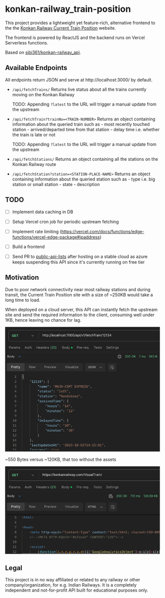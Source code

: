 # konkan-railway_train-position

This project provides a lightweight yet feature-rich, alternative frontend to the the [Konkan Railway Current Train Position](https://konkanrailway.com/VisualTrain/) website.

The frontend is powered by ReactJS and the backend runs on Vercel Serverless functions.

Based on [sibi361/konkan-railway_api](https://github.com/sibi361/konkan-railway_api).

## Available Endpoints

All endpoints return JSON and serve at http://localhost:3000/ by default.

- `/api/fetchTrains/`
    Returns live status about all the trains currently moving on the Konkan Railway

    TODO: Appending `?latest` to the URL will trigger a manual update from the upstream

- `/api/fetchTrain?trainNo=<TRAIN-NUMBER>`
    Returns an object containing information about the queried train such as
        - most recently touched station
        - arrived/departed time from that station
        - delay time i.e. whether the train is late or not

    TODO: Appending `?latest` to the URL will trigger a manual update from the upstream

- `/api/fetchStations/`
    Returns an object containing all the stations on the Konkan Railway route

- `/api/fetchStation?station=<STATION-PLACE-NAME>`
     Returns an object containing information about the queried station such as
        - type i.e. big station or small station
        - state
        - description

## TODO

- [ ] Implement data caching in DB
- [ ] Setup Vercel cron job for periodic upstream fetching
- [ ] Implement rate limiting (https://vercel.com/docs/functions/edge-functions/vercel-edge-package#ipaddress)
- [ ] Build a frontend
- [ ] Send PR to [public-api-lists](https://github.com/public-api-lists/public-api-lists) after hosting on a stable cloud as azure keeps suspending this API since it's currently running on free tier


## Motivation

Due to poor network connectivity near most railway stations and during transit, the Current Train Position site with a size of ~250KB would take a long time to load.

When deployed on a cloud server, this API can instantly fetch the upstream site and send the required information to the client, consuming well under 1KB, hence leaving no chance for lag.

![postman_api_test_screenshot](./images/postman_screenshot.png)

~550 Bytes versus ~120KB, that too without the assets

![official_website_screenshot](./images/official_website_screnshot.png)

## Legal

This project is in no way affiliated or related to any railway or other company/organization, for e.g. Indian Railways. It is a completely independent and not-for-profit API built for educational purposes only.
